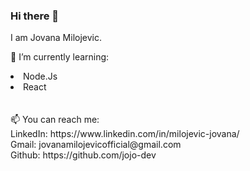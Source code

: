 ### Hi there 👋

I am Jovana Milojevic. 

🌱 I’m currently learning:
<li>Node.Js</li>
<li>React</li>
<br><br>
📫 You can reach me: <br>
LinkedIn: https://www.linkedin.com/in/milojevic-jovana/ <br>
Gmail: jovanamilojevicofficial@gmail.com <br>
Github: https://github.com/jojo-dev <br>
<br><br>


<!--
**jojo-dev/jojo-dev** is a ✨ _special_ ✨ repository because its `README.md` (this file) appears on your GitHub profile.

Here are some ideas to get you started:

- 🔭 I’m currently working on ...
- 🌱 I’m currently learning ...
- 👯 I’m looking to collaborate on ...
- 🤔 I’m looking for help with ...
- 💬 Ask me about ...
- 📫 How to reach me: ...
- 😄 Pronouns: ...
- ⚡ Fun fact: ...
-->
